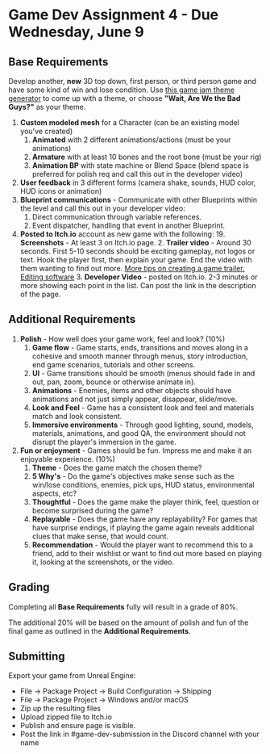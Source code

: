 # Game Dev Assignment 4 - Due Wednesday, June 9

## Base Requirements
Develop another, **new** 3D top down, first person, or third person game and have some kind of win and lose condition. Use [this game jam theme generator](https://letsmakeagame.net/game-jam-theme-generator/) to come up with a theme, or choose **"Wait, Are We the Bad Guys?"** as your theme.

1. **Custom modeled mesh** for a Character (can be an existing model you've created)
   1. **Animated** with 2 different animations/actions (must be your animations)
   2. **Armature** with at least 10 bones and the root bone (must be your rig)
   3. **Animation BP** with state machine or Blend Space (blend space is preferred for polish req and call this out in the developer video)
2. **User feedback** in 3 different forms (camera shake, sounds, HUD color, HUD icons or animation)
3. **Blueprint communications** - Communicate with other Blueprints within the level and call this out in your developer video:
   1. Direct communication through variable references.
   2. Event dispatcher, handling that event in another Blueprint.
4. **Posted to Itch.io** account as new game with the following:
   19. **Screenshots** - At least 3 on Itch.io page.
   2. **Trailer video** - Around 30 seconds. First 5-10 seconds should be exciting gameplay, not logos or text. Hook the player first, then explain your game. End the video with them wanting to find out more. [More tips on creating a game trailer.](https://www.derek-lieu.com/start-here) [Editing software](https://www.blackmagicdesign.com/products/davinciresolve/)
   3. **Developer Video** - posted on Itch.io. 2-3 minutes or more showing each point in the list. Can post the link in the description of the page.

## Additional Requirements
1. **Polish** - How well does your game work, feel and look? (10%)
   1. **Game flow** - Game starts, ends, transitions and moves along in a cohesive and smooth manner through menus, story introduction, end game scenarios, tutorials and other screens. 
   2. **UI** - Game transitions should be smooth (menus should fade in and out, pan, zoom, bounce or otherwise animate in).
   3. **Animations** - Enemies, items and other objects should have animations and not just simply appear, disappear, slide/move.
   4. **Look and Feel** - Game has a consistent look and feel and materials match and look consistent.
   5. **Immersive environments** - Through good lighting, sound, models, materials, animations, and good QA, the environment should not disrupt the player's immersion in the game.
2. **Fun or enjoyment** - Games should be fun. Impress me and make it an enjoyable experience. (10%)
   1. **Theme** - Does the game match the chosen theme?
   2. **5 Why's** - Do the game's objectives make sense such as the win/lose conditions, enemies, pick ups, HUD status, environmental aspects, etc?
   3. **Thoughtful** - Does the game make the player think, feel, question or become surprised during the game?
   4. **Replayable** - Does the game have any replayability? For games that have surprise endings, if playing the game again reveals additional clues that make sense, that would count.
   5. **Recommendation** - Would the player want to recommend this to a friend, add to their wishlist or want to find out more based on playing it, looking at the screenshots, or the video.


## Grading
Completing all **Base Requirements** fully will result in a grade of 80%.

The additional 20% will be based on the amount of polish and fun of the final game as outlined in the **Additional Requirements**.



## Submitting
Export your game from Unreal Engine:

- File -> Package Project -> Build Configuration -> Shipping
- File -> Package Project -> Windows and/or macOS
- Zip up the resulting files
- Upload zipped file to Itch.io
- Publish and ensure page is visible.
- Post the link in #game-dev-submission in the Discord channel with your name

